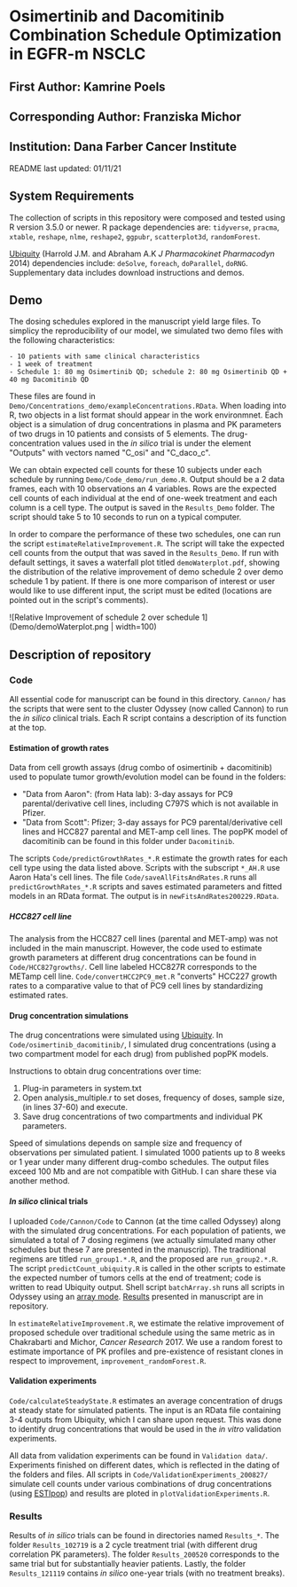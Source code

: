 # Osimertinib and Dacomitinib Combination Schedule Optimization in EGFR-m NSCLC
## First Author: Kamrine Poels
## Corresponding Author: Franziska Michor
## Institution: Dana Farber Cancer Institute

README last updated: 01/11/21

## System Requirements

The collection of scripts in this repository were composed and tested using R version 3.5.0 or newer. R package dependencies are: `tidyverse`, `pracma`, `xtable`, `reshape`, `nlme`, `reshape2`, `ggpubr`, `scatterplot3d`, `randomForest`.

[Ubiquity](https://link.springer.com/article/10.1007/s10928-014-9352-6) (Harrold J.M. and Abraham A.K *J Pharmacokinet Pharmacodyn* 2014) dependencies include: `deSolve`, `foreach`, `doParallel`, `doRNG`. Supplementary data includes download instructions and demos. 

## Demo

The dosing schedules explored in the manuscript yield large files. To simplicy the reproducibility of our model, we simulated two demo files with the following characteristics:

	- 10 patients with same clinical characteristics
	- 1 week of treatment
	- Schedule 1: 80 mg Osimertinib QD; schedule 2: 80 mg Osimertinib QD + 40 mg Dacomitinib QD

These files are found in `Demo/Concentrations_demo/exampleConcentrations.RData`. When loading into R, two objects in a list format should appear in the work environmnet. Each object is a simulation of drug concentrations in plasma and PK parameters of two drugs in 10 patients and consists of 5 elements. The drug-concentration values used in the *in silico* trial is under the element "Outputs" with vectors named "C_osi" and "C_daco_c".

We can obtain expected cell counts for these 10 subjects under each schedule by running `Demo/Code_demo/run_demo.R`. Output should be a 2 data frames, each with 10 observations an 4 variables. Rows are the expected cell counts of each individual at the end of one-week treatment and each column is a cell type. The output is saved in the `Results_Demo` folder. The script should take 5 to 10 seconds to run on a typical computer.

In order to compare the performance of these two schedules, one can run the script `estimateRelativeImprovement.R`. The script will take the expected cell counts from the output that was saved in the `Results_Demo`. If run with default settings, it saves a waterfall plot titled `demoWaterplot.pdf`, showing the distribution of the relative improvement of demo schedule 2 over demo schedule 1 by patient. If there is one more comparison of interest or user would like to use different input, the script must be edited (locations are pointed out in the script's comments).

![Relative Improvement of schedule 2 over schedule 1](Demo/demoWaterplot.png | width=100)

## Description of repository

### Code
All essential code for manuscript can be found in this directory. `Cannon/` has the scripts that were sent to the cluster Odyssey (now called Cannon) to run the *in silico* clinical trials. Each R script contains a description of its function at the top.

#### Estimation of growth rates
Data from cell growth assays (drug combo of osimertinib + dacomitinib) used to populate tumor growth/evolution model can be found in the folders:

- "Data from Aaron": (from Hata lab): 3-day assays for PC9 parental/derivative cell lines, including C797S which is not available in Pfizer. 
- "Data from Scott": Pfizer; 3-day assays for PC9 parental/derivative cell lines and HCC827 parental and MET-amp cell lines. The popPK model of dacomitinib can be found in this folder under `Dacomitinib`.

The scripts `Code/predictGrowthRates_*.R` estimate the growth rates for each cell type using the data listed above. Scripts with the subscript `*_AH.R` use Aaron Hata's cell lines. The file `Code/saveAllFitsAndRates.R` runs all `predictGrowthRates_*.R` scripts and saves estimated parameters and fitted models in an RData format. The output is in `newFitsAndRates200229.RData`.

##### HCC827 cell line
The analysis from the HCC827 cell lines (parental and MET-amp) was not included in the main manuscript. However, the code used to estimate growth parameters at different drug concentrations can be found in `Code/HCC827growths/`. Cell line labeled HCC827R corresponds to the METamp cell line. `Code/convertHCC2PC9_met.R` "converts" HCC227 growth rates to a comparative value to that of PC9 cell lines by standardizing estimated rates. 

#### Drug concentration simulations
The drug concentrations were simulated using [Ubiquity](https://link.springer.com/article/10.1007/s10928-014-9352-6). In `Code/osimertinib_dacomitinib/`, I simulated drug concentrations (using a two compartment model for each drug) from published popPK models. 

Instructions to obtain drug concentrations over time:
1. Plug-in parameters in system.txt
2. Open analysis_multiple.r to set doses, frequency of doses, sample size, (in lines 37-60) and execute.
3. Save drug concentrations of two compartments and individual PK parameters.

Speed of simulations depends on sample size and frequency of observations per simulated patient. I simulated 1000 patients up to 8 weeks or 1 year under many different drug-combo schedules. The output files exceed 100 Mb and are not compatible with GitHub. I can share these via another method. 

#### *In silico* clinical trials

I uploaded `Code/Cannon/Code` to Cannon (at the time called Odyssey) along with the simulated drug concentrations. For each population of patients, we simulated a total of 7 dosing regimens (we actually simulated many other schedules but these 7 are presented in the manuscrip). The traditional regimens are titled `run_group1.*.R`, and the proposed are `run_group2.*.R`. The script `predictCount_ubiquity.R` is called in the other scripts to estimate the expected number of tumors cells at the end of treatment; code is written to read Ubiquity output. Shell script `batchArray.sh` runs all scripts in Odyssey using an [array mode](https://docs.rc.fas.harvard.edu/kb/running-jobs/#Job_arrays). [Results](#results) presented in manuscript are in repository.

In `estimateRelativeImprovement.R`, we estimate the relative improvement of proposed schedule over traditional schedule using the same metric as in Chakrabarti and Michor, *Cancer Research* 2017. We use a random forest to estimate importance of PK profiles and pre-existence of resistant clones in respect to improvement, `improvement_randomForest.R`. 


#### Validation experiments

`Code/calculateSteadyState.R` estimates an average concentration of drugs at steady state for  simulated patients. The input is an RData file containing 3-4 outputs from Ubiquity, which I can share upon request. This was done to identify drug concentrations that would be used in the *in vitro* validation experiments. 

All data from validation experiments can be found in `Validation data/`. Experiments finished on different dates, which is reflected in the dating of the folders and files. All scripts in `Code/ValidationExperiments_200827/` simulate cell counts under various combinations of drug concentrations (using [ESTIpop](https://github.com/Michorlab/estipop)) and results are ploted in `plotValidationExperiments.R`. 

### Results
Results of *in silico* trials can be found in directories named `Results_*`. The folder `Results_102719` is a 2 cycle treatment trial (with different drug correlation PK parameters). The folder `Results_200520` corresponds to the same trial but for substantially heavier patients. Lastly, the folder `Results_121119` contains *in silico* one-year trials (with no treatment breaks).

